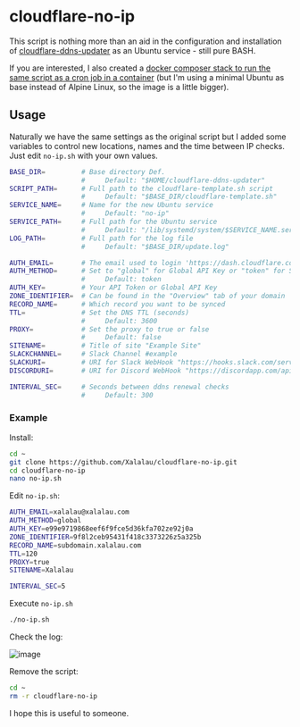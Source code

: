 # cloudflare-no-ip
This script is nothing more than an aid in the configuration and installation of [cloudflare-ddns-updater](https://github.com/K0p1-Git/cloudflare-ddns-updater) as an Ubuntu service - still pure BASH.

If you are interested, I also created a [docker composer stack to run the same script as a cron job in a container](https://github.com/Xalalau/docker-stacks/tree/master/cloudflare-dns) (but I'm using a minimal Ubuntu as base instead of Alpine Linux, so the image is a little bigger).

## Usage

Naturally we have the same settings as the original script but I added some variables to control new locations, names and the time between IP checks. Just edit ``no-ip.sh`` with your own values.
```sh
BASE_DIR=         # Base directory Def.
                  #     Default: "$HOME/cloudflare-ddns-updater"
SCRIPT_PATH=      # Full path to the cloudflare-template.sh script
                  #     Default: "$BASE_DIR/cloudflare-template.sh"
SERVICE_NAME=     # Name for the new Ubuntu service
                  #     Default: "no-ip"
SERVICE_PATH=     # Full path for the Ubuntu service
                  #     Default: "/lib/systemd/system/$SERVICE_NAME.service"
LOG_PATH=         # Full path for the log file
                  #     Default: "$BASE_DIR/update.log"
```

```sh
AUTH_EMAIL=       # The email used to login 'https://dash.cloudflare.com'
AUTH_METHOD=      # Set to "global" for Global API Key or "token" for Scoped API Token
                  #     Default: token
AUTH_KEY=         # Your API Token or Global API Key
ZONE_IDENTIFIER=  # Can be found in the "Overview" tab of your domain
RECORD_NAME=      # Which record you want to be synced
TTL=              # Set the DNS TTL (seconds)
                  #     Default: 3600
PROXY=            # Set the proxy to true or false
                  #     Default: false
SITENAME=         # Title of site "Example Site"
SLACKCHANNEL=     # Slack Channel #example
SLACKURI=         # URI for Slack WebHook "https://hooks.slack.com/services/xxxxx"
DISCORDURI=       # URI for Discord WebHook "https://discordapp.com/api/webhooks/xxxxx"
```

```sh
INTERVAL_SEC=     # Seconds between ddns renewal checks
                  #     Default: 300
```

### Example

Install:

```sh
cd ~
git clone https://github.com/Xalalau/cloudflare-no-ip.git
cd cloudflare-no-ip
nano no-ip.sh
```

Edit ``no-ip.sh``:

```sh
AUTH_EMAIL=xalalau@xalalau.com
AUTH_METHOD=global
AUTH_KEY=e99e9719868eef6f9fce5d36kfa702ze92j0a
ZONE_IDENTIFIER=9f8l2ceb95431f418c3373226z5a325b
RECORD_NAME=subdomain.xalalau.com
TTL=120
PROXY=true
SITENAME=Xalalau

INTERVAL_SEC=5
```

Execute ``no-ip.sh``

```sh
./no-ip.sh
```

Check the log:

![image](https://user-images.githubusercontent.com/5098527/234381134-75175904-b42e-49b9-97ed-6d74b291674c.png)

Remove the script:

```sh
cd ~
rm -r cloudflare-no-ip
```

I hope this is useful to someone.
